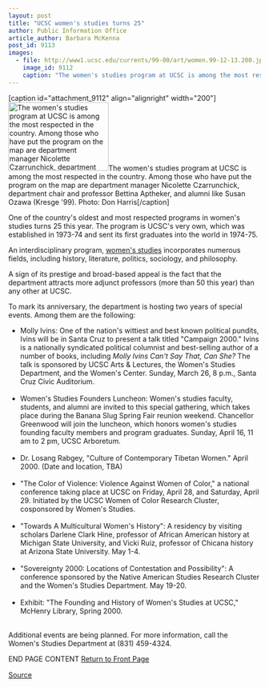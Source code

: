 ```yaml
---
layout: post
title: "UCSC women's studies turns 25"
author: Public Information Office
article_author: Barbara McKenna
post_id: 9113
images:
  - file: http://www1.ucsc.edu/currents/99-00/art/women.99-12-13.200.jpg
    image_id: 9112
    caption: "The women's studies program at UCSC is among the most respected in the country. Among those who have put the program on the map are department manager Nicolette Czarrunchick, department chair and professor Bettina Aptheker, and alumni like Susan Ozawa (Kresge '99). Photo: Don Harris"
---
```


[caption id="attachment_9112" align="alignright" width="200"]<a href="http://dev-ucsc-news.pantheonsite.io/wp-content/uploads/1999/12/women.99-12-13.200.jpg"><img class="size-full wp-image-9112" src="http://dev-ucsc-news.pantheonsite.io/wp-content/uploads/1999/12/women.99-12-13.200.jpg" alt="The women's studies program at UCSC is among the most respected in the country. Among those who have put the program on the map are department manager Nicolette Czarrunchick, department chair and professor Bettina Aptheker, and alumni like Susan Ozawa (Kresge '99). Photo: Don Harris" width="200" height="137" /></a>The women's studies program at UCSC is among the most respected in the country. Among those who have put the program on the map are department manager Nicolette Czarrunchick, department chair and professor Bettina Aptheker, and alumni like Susan Ozawa (Kresge '99). Photo: Don Harris[/caption]
<p>
  One of the country's oldest and most respected programs in women's studies turns 25 this year. The program is UCSC's very own, which was established in 1973-74 and sent its first graduates into the world in 1974-75.
</p>An interdisciplinary program, <a href="http://humwww.ucsc.edu/wst/index.html">women's studies</a> incorporates numerous fields, including history, literature, politics, sociology, and philosophy.
<p>
  A sign of its prestige and broad-based appeal is the fact that the department attracts more adjunct professors (more than 50 this year) than any other at UCSC.
</p>
<p>
  To mark its anniversary, the department is hosting two years of special events. Among them are the following:
</p>
<ul>
  <li>Molly Ivins: One of the nation's wittiest and best known political pundits, Ivins will be in Santa Cruz to present a talk titled "Campaign 2000." Ivins is a nationally syndicated political columnist and best-selling author of a number of books, including <i>Molly Ivins Can't Say That, Can She?</i> The talk is sponsored by UCSC Arts &amp; Lectures, the Women's Studies Department, and the Women's Center. Sunday, March 26, 8 p.m., Santa Cruz Civic Auditorium.<br>
    <br>
  </li>
  <li>Women's Studies Founders Luncheon: Women's studies faculty, students, and alumni are invited to this special gathering, which takes place during the Banana Slug Spring Fair reunion weekend. Chancellor Greenwood will join the luncheon, which honors women's studies founding faculty members and program graduates. Sunday, April 16, 11 am to 2 pm, UCSC Arboretum.<br>
    <br>
  </li>
  <li>Dr. Losang Rabgey, "Culture of Contemporary Tibetan Women." April 2000. (Date and location, TBA)<br>
    <br>
  </li>
  <li>"The Color of Violence: Violence Against Women of Color," a national conference taking place at UCSC on Friday, April 28, and Saturday, April 29. Initiated by the UCSC Women of Color Research Cluster, cosponsored by Women's Studies.<br>
    <br>
  </li>
  <li>"Towards A Multicultural Women's History": A residency by visiting scholars Darlene Clark Hine, professor of African American history at Michigan State University, and Vicki Ruiz, professor of Chicana history at Arizona State University. May 1-4.<br>
    <br>
  </li>
  <li>"Sovereignty 2000: Locations of Contestation and Possibility": A conference sponsored by the Native American Studies Research Cluster and the Women's Studies Department. May 19-20.<br>
    <br>
  </li>
  <li>Exhibit: "The Founding and History of Women's Studies at UCSC," McHenry Library, Spring 2000.
  </li>
</ul>
<p>
  <br>
  Additional events are being planned. For more information, call the Women's Studies Department at (831) 459-4324.
</p>
<p>
  END PAGE CONTENT <a href="../../index.html">Return to Front Page</a> <img align="bottom" alt=" " border="0" height="1" src="../../images/trans.gif" width="385">
</p>
<p><a href="http://www1.ucsc.edu/currents/99-00/12-13/women.html" title="Permalink to women">Source</a></p>

